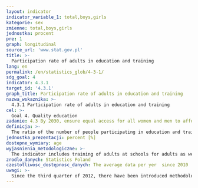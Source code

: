 ```yaml
---
layout: indicator
indicator_variable_1: total,boys,girls
kategorie: sex
zmienne: total,boys,girls
jednostka: procent
pre: 1
graph: longitudinal
source_url: 'www.stat.gov.pl'
title: >-
  Participation rate of adults in education and training
lang: en
permalink: /en/statistics_glob/4-3-1/
sdg_goal: 4
indicator: 4.3.1
target_id: '4.3.1'
graph_title: Participation rate of adults in education and training
nazwa_wskaznika: >-
  4.3.1 Participation rate of adults in education and training
cel: >-
  Goal 4. Quality education
zadanie: 4.3 By 2030, ensure equal access for all women and men to affordable and quality technical, vocational and tertiary education, including university
definicja: >-
  The ratio of the number of people participating in education and training in a given age to the total number of population in this age group.
jednostka_prezentacji: percent [%]
dostepne_wymiary: age
wyjasnienia_metodologiczne: >-
  The indicator includes training of adults at schools for adults as well as getting and improving general knowledge, professional skills and competences outside school (in the four weeks preceding the survey) by persons who completed compulsory education. The adult education includes the following forms: formal education – defined as institutionally organized learning activities through educational programmes and trainings leading to vocational qualifications  non-formal education – defined as institutionally organized learning activities, however, outside educational programmes and trainings leading to vocational qualifications  informal education – defined as not institutionally organized intentional or unintentional learning activities. Data (average in a year) were compiled on the basis of the results of the a sample survey: Labor Force Survey (LFS), conducted on a quarterly basis. The survey covers persons aged 15 and more who are members of households in dwellings (according to actual residence).
zrodlo_danych: Statistics Poland
czestotliwosc_dostępnosc_danych: The average data per yer  since 2010
uwagi: >-
  Since the third quarter of 2012, there have been introduced methodological changes targeted at the harmonization of population covered by the survey in accordance with Eurostat recommendations, as a result of which, persons absent from the household, i.e., staying abroad or living in institutional households in Poland for 12 months or longer (until the second quarter of 2012, the duration of absence was over 3 months) are excluded from the survey.
---
```

